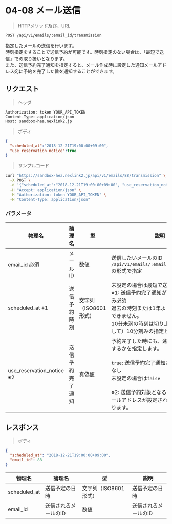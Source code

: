 # 04-08 メール送信

> HTTPメソッド及び、URL

```
POST /api/v1/emails/:email_id/transmission
```

指定したメールの送信を行います。  
時刻指定をすることで送信予約が可能です。時刻指定のない場合は、「最短で送信」での取り扱いとなります。  
また、送信予約完了通知を指定すると、メール作成時に設定した通知メールアドレス宛に予約を完了した旨を通知することができます。

## リクエスト

> ヘッダ

```
Authorization: token YOUR_API_TOKEN
Content-Type: application/json
Host: sandbox-hea.nexlink2.jp
```

> ボディ

```json
{ 
  "scheduled_at":"2018-12-21T19:00:00+09:00", 
  "use_reservation_notice":true
}
```

> サンプルコード

``` sh
curl "https://sandbox-hea.nexlink2.jp/api/v1/emails/88/transmission" \
  -X POST \
  -d '{"scheduled_at":"2018-12-21T19:00:00+09:00", "use_reservation_notice":true}' \
  -H "Accept: application/json" \
  -H "Authorization: token YOUR_API_TOKEN" \
  -H "Content-Type: application/json" 
```

### パラメータ

| 物理名               | 論理名       | 型     | 説明     |
|----------------------|--------------|--------|----------|
|email_id <span class="required">必須</span>|メールID|数値|送信したいメールのID<br>`/api/v1/emails/:email_id/transmission`の形式で指定|
|scheduled_at <span class="notice">※1</span>|送信予約時刻|文字列（ISO8601形式）|未設定の場合は最短で送信されます。<br> <span class="notice">※1: 送信予約完了通知が通知ありの場合のみ必須<br />過去の時刻または1年より先の時刻は指定できません。<br>10分未満の時刻は切り上げて（+10分として）10分刻みの指定として扱います。</span>|
|use_reservation_notice <span class="notice">※2</span>| 送信予約完了通知 |真偽値|予約完了した時にも、通知メールを送信するかを指定します。<br><br>`true`: 送信予約完了通知あり、`false`: 通知なし<br>未設定の場合は`false`<br><br><span class="notice">※2: 送信予約対象となるメールに、通知メールアドレスが設定されている必要があります。<br>|






## レスポンス

> ボディ

```json
{
  "scheduled_at": "2018-12-21T19:00:00+09:00",
  "email_id": 88
}
```
|物理名|論理名|型|説明|
| --- | --- | --- | --- |
|scheduled_at|送信予定の日時|文字列（ISO8601形式）|送信予定の日時|
|email_id|送信されるメールのID|数値|送信されるメールのID|
